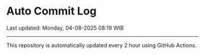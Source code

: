 # Auto Commit Log

Last updated: Monday, 04-08-2025 08:19 WIB

---

This repository is automatically updated every 2 hour using GitHub Actions.
